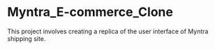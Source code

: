 # Myntra_E-commerce_Clone
This project involves creating a replica of the user interface of Myntra shipping site.
